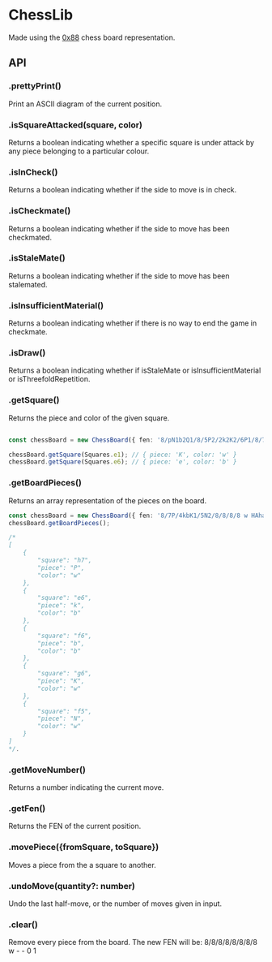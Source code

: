 # ChessLib

Made using the [0x88](https://www.chessprogramming.org/0x88) chess board representation.

## API

### .prettyPrint()

Print an ASCII diagram of the current position.

### .isSquareAttacked(square, color)

Returns a boolean indicating whether a specific square is under attack by any piece belonging to a particular colour.

### .isInCheck()

Returns a boolean indicating whether if the side to move is in check.

### .isCheckmate()

Returns a boolean indicating whether if the side to move has been checkmated.

### .isStaleMate()

Returns a boolean indicating whether if the side to move has been stalemated.

### .isInsufficientMaterial()

Returns a boolean indicating whether if there is no way to end the game in checkmate.

### .isDraw()

Returns a boolean indicating whether if isStaleMate or isInsufficientMaterial or isThreefoldRepetition.

### .getSquare()

Returns the piece and color of the given square.

```ts

const chessBoard = new ChessBoard({ fen: '8/pN1b2Q1/8/5P2/2k2K2/6P1/8/7r w - - 0 1' });

chessBoard.getSquare(Squares.e1); // { piece: 'K', color: 'w' }
chessBoard.getSquare(Squares.e6); // { piece: 'e', color: 'b' }

```

### .getBoardPieces()

Returns an array representation of the pieces on the board.

```ts
const chessBoard = new ChessBoard({ fen: '8/7P/4kbK1/5N2/8/8/8/8 w HAha - 0 1' });
chessBoard.getBoardPieces();

/*
[
    {
        "square": "h7",
        "piece": "P",
        "color": "w"
    },
    {
        "square": "e6",
        "piece": "k",
        "color": "b"
    },
    {
        "square": "f6",
        "piece": "b",
        "color": "b"
    },
    {
        "square": "g6",
        "piece": "K",
        "color": "w"
    },
    {
        "square": "f5",
        "piece": "N",
        "color": "w"
    }
]
*/.
```

### .getMoveNumber()

Returns a number indicating the current move.

### .getFen()

Returns the FEN of the current position.

### .movePiece({fromSquare, toSquare})

Moves a piece from the a square to another.

### .undoMove(quantity?: number)

Undo the last half-move, or the number of moves given in input.

### .clear()

Remove every piece from the board. The new FEN will be: 8/8/8/8/8/8/8/8 w - - 0 1
